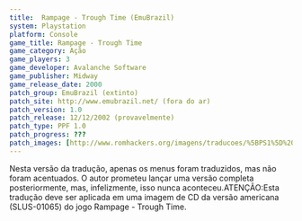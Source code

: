 ```yaml
---
title:  Rampage - Trough Time (EmuBrazil)
system: Playstation
platform: Console
game_title: Rampage - Trough Time
game_category: Ação
game_players: 3
game_developer: Avalanche Software
game_publisher: Midway
game_release_date: 2000
patch_group: EmuBrazil (extinto)
patch_site: http://www.emubrazil.net/ (fora do ar)
patch_version: 1.0
patch_release: 12/12/2002 (provavelmente)
patch_type: PPF 1.0
patch_progress: ???
patch_images: [http://www.romhackers.org/imagens/traducoes/%5BPS1%5D%20Rampage%20-%20Trough%20Time%20-%20EmuBrazil%20-%201.jpg,http://www.romhackers.org/imagens/traducoes/%5BPS1%5D%20Rampage%20-%20Trough%20Time%20-%20EmuBrazil%20-%202.jpg,http://www.romhackers.org/imagens/traducoes/%5BPS1%5D%20Rampage%20-%20Trough%20Time%20-%20EmuBrazil%20-%203.jpg]
---
```

Nesta versão da tradução, apenas os menus foram traduzidos, mas não foram acentuados. O autor prometeu lançar uma versão completa posteriormente, mas, infelizmente, isso nunca aconteceu.ATENÇÃO:Esta tradução deve ser aplicada em uma imagem de CD da versão americana (SLUS-01065) do jogo Rampage - Trough Time.